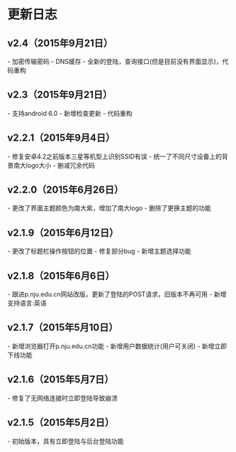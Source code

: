 更新日志
=======
<h2>v2.4（2015年9月21日）</h2>
- 加密传输密码
- DNS缓存
- 全新的登陆，查询接口(但是目前没有界面显示)，代码重构

<h2>v2.3（2015年9月21日）</h2>
- 支持android 6.0
- 新增检查更新
- 代码重构

<h2>v2.2.1（2015年9月4日）</h2>
- 修复安卓4.2之前版本三星等机型上识别SSID有误
- 统一了不同尺寸设备上的背景南大logo大小
- 删减冗余代码

<h2>v2.2.0（2015年6月26日）</h2>
- 更改了界面主题颜色为南大紫，增加了南大logo
- 删除了更换主题的功能

<h2>v2.1.9（2015年6月12日）</h2>
- 更改了标题栏操作按钮的位置
- 修复部分bug
- 新增主题选择功能

<h2>v2.1.8（2015年6月6日）</h2>
- 跟进p.nju.edu.cn网站改版，更新了登陆的POST请求，旧版本不再可用
- 新增支持语言:英语

<h2>v2.1.7（2015年5月10日）</h2>
- 新增浏览器打开p.nju.edu.cn功能
- 新增用户数据统计(用户可关闭)
- 新增立即下线功能

<h2>v2.1.6（2015年5月7日）</h2>
- 修复了无网络连接时立即登陆导致崩溃

<h2>v2.1.5（2015年5月2日）</h2>
- 初始版本，具有立即登陆与后台登陆功能